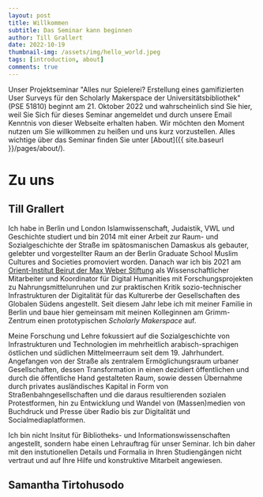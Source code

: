 ```yaml
---
layout: post
title: Willkommen
subtitle: Das Seminar kann beginnen
author: Till Grallert
date: 2022-10-19
thumbnail-img: /assets/img/hello_world.jpeg
tags: [introduction, about]
comments: true
---
```


Unser Projektseminar "Alles nur Spielerei? Erstellung eines gamifizierten User Surveys für den Scholarly Makerspace der Universitätsbibliothek" (PSE 51810) beginnt am 21. Oktober 2022 und wahrscheinlich sind Sie hier, weil Sie Sich für dieses Seminar angemeldet und durch unsere Email Kenntnis von dieser Webseite erhalten haben. Wir möchten den Moment nutzen um Sie willkommen zu heißen und uns kurz vorzustellen. Alles wichtige über das Seminar finden Sie unter [About]({{ site.baseurl }}/pages/about/).


# Zu uns
## Till Grallert

Ich habe in Berlin und London Islamwissenschaft, Judaistik, VWL und Geschichte studiert und bin 2014 mit einer Arbeit zur Raum- und Sozialgeschichte der Straße im spätosmanischen Damaskus als gebauter, gelebter und vorgestellter Raum an der Berlin Graduate School Muslim Cultures and Societies promoviert worden. Danach war ich bis 2021 am [Orient-Institut Beirut der Max Weber Stiftung](https://www.orient-institut.org) als Wissenschaftlicher Mitarbeiter und Koordinator für Digital Humanities mit Forschungsprojekten zu Nahrungsmittelunruhen und zur praktischen Kritik sozio-technischer Infrastrukturen der Digitalität für das Kulturerbe der Gesellschaften des Globalen Südens angestellt. Seit diesem Jahr lebe ich mit meiner Familie in Berlin und baue hier gemeinsam mit meinen Kolleginnen am Grimm-Zentrum einen prototypischen *Scholarly Makerspace* auf.

Meine Forschung und Lehre fokussiert auf die Sozialgeschichte von Infrastrukturen und Technologien im mehrheitlich arabisch-sprachigen östlichen und südlichen Mittelmeerraum seit dem 19. Jahrhundert. Angefangen von der Straße als zentralem Ermöglichungsraum urbaner Gesellschaften, dessen Transformation in einen dezidiert öffentlichen und durch die öffentliche Hand gestalteten Raum, sowie dessen Übernahme durch privates ausländisches Kapital in Form von Straßenbahngesellschaften und die daraus resultierenden sozialen Protestformen, hin zu Entwicklung und Wandel von (Massen)medien von Buchdruck und Presse über Radio bis zur Digitalität und Socialmediaplatformen. 

Ich bin nicht Insitut für Bibliotheks- und Informationswissenschaften angestellt, sondern habe einen Lehrauftrag für unser Seminar. Ich bin daher mit den instutionellen Details und Formalia in Ihren Studiengängen nicht vertraut und auf Ihre Hilfe und konstruktive Mitarbeit angewiesen. 

## Samantha Tirtohusodo
